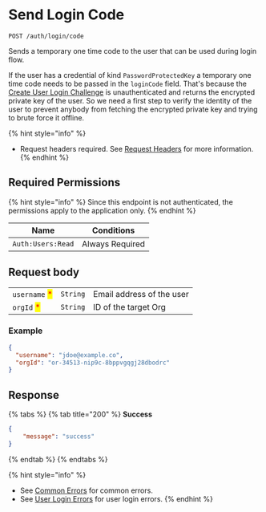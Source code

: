 # Send Login Code

`POST /auth/login/code`

Sends a temporary one time code to the user that can be used during login flow.

If the user has a credential of kind `PasswordProtectedKey` a temporary one time code needs to be passed in the `loginCode` field.  That's because the [Create User Login Challenge](initlogin.md) is unauthenticated and returns the encrypted private key of the user. So we need a first step to verify the identity of the user to prevent anybody from fetching the encrypted private key and trying to brute force it offline.

{% hint style="info" %}
* Request headers required. See [Request Headers](../../../getting-started/request-headers.md) for more information.
{% endhint %}

## Required Permissions

{% hint style="info" %}
Since this endpoint is not authenticated, the permissions apply to the application only.
{% endhint %}

| Name              | Conditions      |
| ----------------- | --------------- |
| `Auth:Users:Read` | Always Required |

## Request body

|                                               |          |                           |
| --------------------------------------------- | -------- | ------------------------- |
| `username` <mark style="color:red;">\*</mark> | `String` | Email address of the user |
| `orgId` <mark style="color:red;">\*</mark>    | `String` | ID of the target Org      |

### Example

```json
{
  "username": "jdoe@example.co",
  "orgId": "or-34513-nip9c-8bppvgqgj28dbodrc"
}
```

## Response

{% tabs %}
{% tab title="200" %}
**Success**

```json
{
    "message": "success"
}
```
{% endtab %}
{% endtabs %}

{% hint style="info" %}
* See [Common Errors](../../../getting-started/errors.md#common-errors) for common errors.
* See [User Login Errors](../../../getting-started/errors.md#user-login-errors) for user login errors.
{% endhint %}
